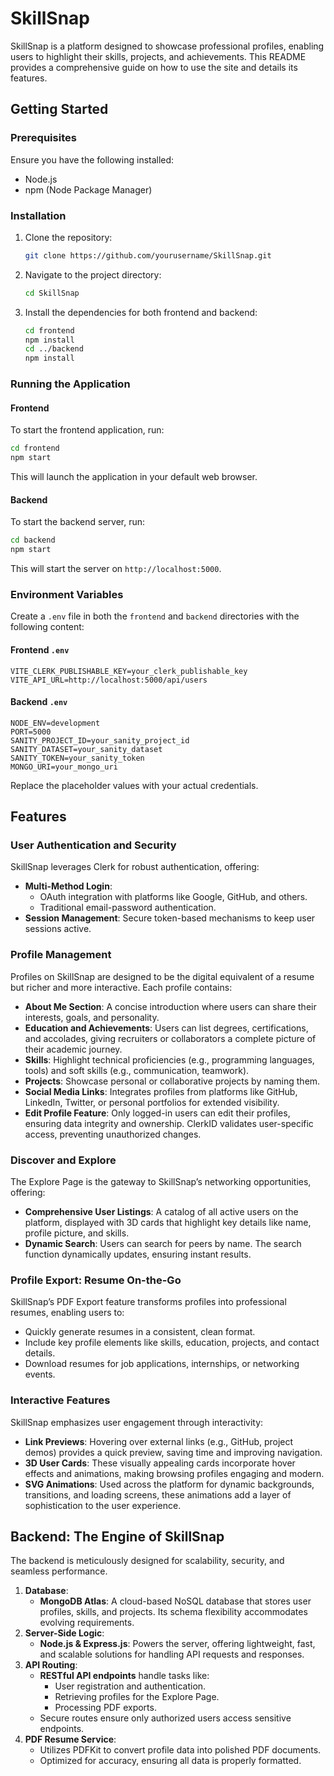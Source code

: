 # SkillSnap

SkillSnap is a platform designed to showcase professional profiles, enabling users to highlight their skills, projects, and achievements. This README provides a comprehensive guide on how to use the site and details its features.

## Getting Started

### Prerequisites

Ensure you have the following installed:
- Node.js
- npm (Node Package Manager)

### Installation

1. Clone the repository:
   ```bash
   git clone https://github.com/yourusername/SkillSnap.git
   ```
2. Navigate to the project directory:
   ```bash
   cd SkillSnap
   ```
3. Install the dependencies for both frontend and backend:
   ```bash
   cd frontend
   npm install
   cd ../backend
   npm install
   ```

### Running the Application

#### Frontend

To start the frontend application, run:
```bash
cd frontend
npm start
```
This will launch the application in your default web browser.

#### Backend

To start the backend server, run:
```bash
cd backend
npm start
```
This will start the server on `http://localhost:5000`.

### Environment Variables

Create a `.env` file in both the `frontend` and `backend` directories with the following content:

#### Frontend `.env`
```properties
VITE_CLERK_PUBLISHABLE_KEY=your_clerk_publishable_key
VITE_API_URL=http://localhost:5000/api/users
```

#### Backend `.env`
```properties
NODE_ENV=development
PORT=5000
SANITY_PROJECT_ID=your_sanity_project_id
SANITY_DATASET=your_sanity_dataset
SANITY_TOKEN=your_sanity_token
MONGO_URI=your_mongo_uri
```

Replace the placeholder values with your actual credentials.

## Features

### User Authentication and Security

SkillSnap leverages Clerk for robust authentication, offering:
- **Multi-Method Login**:
  - OAuth integration with platforms like Google, GitHub, and others.
  - Traditional email-password authentication.
- **Session Management**: Secure token-based mechanisms to keep user sessions active.

### Profile Management

Profiles on SkillSnap are designed to be the digital equivalent of a resume but richer and more interactive. Each profile contains:
- **About Me Section**: A concise introduction where users can share their interests, goals, and personality.
- **Education and Achievements**: Users can list degrees, certifications, and accolades, giving recruiters or collaborators a complete picture of their academic journey.
- **Skills**: Highlight technical proficiencies (e.g., programming languages, tools) and soft skills (e.g., communication, teamwork).
- **Projects**: Showcase personal or collaborative projects by naming them.
- **Social Media Links**: Integrates profiles from platforms like GitHub, LinkedIn, Twitter, or personal portfolios for extended visibility.
- **Edit Profile Feature**: Only logged-in users can edit their profiles, ensuring data integrity and ownership. ClerkID validates user-specific access, preventing unauthorized changes.

### Discover and Explore

The Explore Page is the gateway to SkillSnap’s networking opportunities, offering:
- **Comprehensive User Listings**: A catalog of all active users on the platform, displayed with 3D cards that highlight key details like name, profile picture, and skills.
- **Dynamic Search**: Users can search for peers by name. The search function dynamically updates, ensuring instant results.

### Profile Export: Resume On-the-Go

SkillSnap’s PDF Export feature transforms profiles into professional resumes, enabling users to:
- Quickly generate resumes in a consistent, clean format.
- Include key profile elements like skills, education, projects, and contact details.
- Download resumes for job applications, internships, or networking events.

### Interactive Features

SkillSnap emphasizes user engagement through interactivity:
- **Link Previews**: Hovering over external links (e.g., GitHub, project demos) provides a quick preview, saving time and improving navigation.
- **3D User Cards**: These visually appealing cards incorporate hover effects and animations, making browsing profiles engaging and modern.
- **SVG Animations**: Used across the platform for dynamic backgrounds, transitions, and loading screens, these animations add a layer of sophistication to the user experience.

## Backend: The Engine of SkillSnap

The backend is meticulously designed for scalability, security, and seamless performance.

1. **Database**:
   - **MongoDB Atlas**: A cloud-based NoSQL database that stores user profiles, skills, and projects. Its schema flexibility accommodates evolving requirements.
2. **Server-Side Logic**:
   - **Node.js & Express.js**: Powers the server, offering lightweight, fast, and scalable solutions for handling API requests and responses.
3. **API Routing**:
   - **RESTful API endpoints** handle tasks like:
     - User registration and authentication.
     - Retrieving profiles for the Explore Page.
     - Processing PDF exports.
   - Secure routes ensure only authorized users access sensitive endpoints.
4. **PDF Resume Service**:
   - Utilizes PDFKit to convert profile data into polished PDF documents.
   - Optimized for accuracy, ensuring all data is properly formatted.